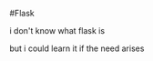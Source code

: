 #Flask















i don't know what flask is



but i could learn it if the need arises